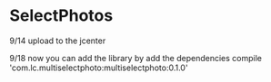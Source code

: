 # SelectPhotos
9/14  upload to the jcenter </br>

9/18
now you can add the library by add the dependencies   compile 'com.lc.multiselectphoto:multiselectphoto:0.1.0'
